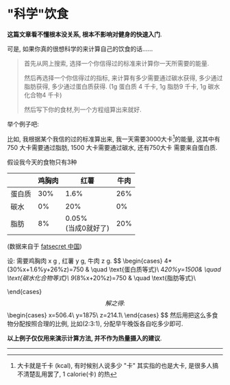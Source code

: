 # "科学"饮食

**这篇文章看不懂根本没关系, 根本不影响对健身的快速入门**.

可是, 如果你真的很想科学的来计算自己的饮食的话...... 

> 首先从网上搜索, 选择一个你信得过的标准来计算你一天所需要的能量.
>
> 然后再选择一个你信得过的指标, 来计算有多少需要通过碳水获得, 多少通过脂肪获得, 多少通过蛋白质获得. (1g 蛋白质 4 千卡, 1g 脂肪9 千卡, 1g 碳水化合物4 千卡)
>
> 然后写下你的食材,列一个方程组算出来就好.

举个例子吧:

比如, 我根据某个我信的过的标准算出来, 我一天需要3000大卡[^1]的能量, 这其中有 750 大卡需要通过脂肪, 1500 大卡需要通过碳水, 还有750大卡 需要来自蛋白质.

假设我今天的食物只有3种

|        | 鸡胸肉 | 红薯                     | 牛肉 |
| ------ | ------ | ------------------------ | ---- |
| 蛋白质 | 30%    | 1.6%                     | 26%  |
| 碳水   | 0%     | 20%                      | 0%   |
| 脂肪   | 8%     | 0.05%<br />(当成0就好了) | 20%  |

(数据来自于 [fatsecret 中国](https://www.fatsecret.cn/%E7%83%AD%E9%87%8F%E8%90%A5%E5%85%BB/))

设: 需要鸡胸肉 x g , 红薯 y g, 牛肉 z g.
$$
\begin{cases}
4*(30\%x+1.6\%y+26\%z)=750 & \quad \text{蛋白质等式}\\
4*20\%y=1500& \quad \text{碳水化合物等式}\\
9*(8\%x+20\%z)=750 & \quad \text{脂肪等式}\\

\end{cases}
$$
解之得:
$$
\begin{cases}
x=506.4\\
y=1875\\
z=214.1\\
\end{cases}
$$
然后用把这么多食物分配按照合理的比例, 比如(2:3:1), 分配早午晚饭各自吃多少即可.

**以上例子仅仅用来演示计算方法, 并不作为热量摄入的建议**.

---

[^1]: 大卡就是千卡 (kcal), 有时候别人说多少 "卡" 其实指的也是大卡, 是很多人搞不清楚乱用罢了, 1 calorie(卡) 的热